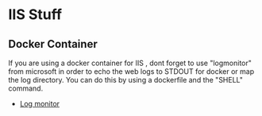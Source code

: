 # IIS Stuff

## Docker Container

If you are using a docker container for IIS , dont forget to use "logmonitor" from microsoft in order to echo the web logs to STDOUT for docker or map the log directory. You can do this by using a dockerfile and the "SHELL" command. 

* [Log monitor](https://github.com/microsoft/windows-container-tools/tree/master/LogMonitor)